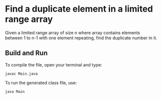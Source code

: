 # Find a duplicate element in a limited range array

Given a limited range array of size n where array contains elements between 1 to n-1 with one element repeating,
find the duplicate number in it.

## Build and Run

To compile the file, open your terminal and type:
```
javac Main.java
```

To run the generated class file, use:
```
java Main
```
